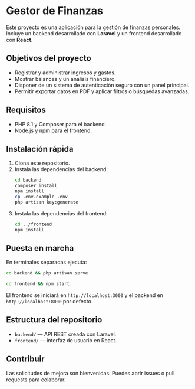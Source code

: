 # Gestor de Finanzas

Este proyecto es una aplicación para la gestión de finanzas personales. Incluye un backend desarrollado con **Laravel** y un frontend desarrollado con **React**.

## Objetivos del proyecto

- Registrar y administrar ingresos y gastos.
- Mostrar balances y un análisis financiero.
- Disponer de un sistema de autenticación seguro con un panel principal.
- Permitir exportar datos en PDF y aplicar filtros o búsquedas avanzadas.

## Requisitos

- PHP 8.1 y Composer para el backend.
- Node.js y npm para el frontend.

## Instalación rápida

1. Clona este repositorio.
2. Instala las dependencias del backend:
   ```bash
   cd backend
   composer install
   npm install
   cp .env.example .env
   php artisan key:generate
   ```
3. Instala las dependencias del frontend:
   ```bash
   cd ../frontend
   npm install
   ```

## Puesta en marcha

En terminales separadas ejecuta:

```bash
cd backend && php artisan serve
```

```bash
cd frontend && npm start
```

El frontend se iniciará en `http://localhost:3000` y el backend en `http://localhost:8000` por defecto.

## Estructura del repositorio

- `backend/` &mdash; API REST creada con Laravel.
- `frontend/` &mdash; interfaz de usuario en React.

## Contribuir

Las solicitudes de mejora son bienvenidas. Puedes abrir issues o pull requests para colaborar.
